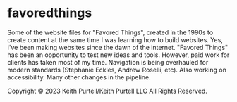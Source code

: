 # favoredthings
Some of the website files for "Favored Things", created in the 1990s to create content at the same time I was learning how to build websites. Yes, I've been making websites since the dawn of the internet. "Favored Things" has been an opportunity to test new ideas and tools. However, paid work for clients has taken most of my time. Navigation is being overhauled for modern standards (Stephanie Eckles, Andrew Roselli, etc). Also working on accessibility. 
Many other changes in the pipeline.

Copyright © 2023 Keith Purtell/Keith Purtell LLC
All Rights Reserved.
